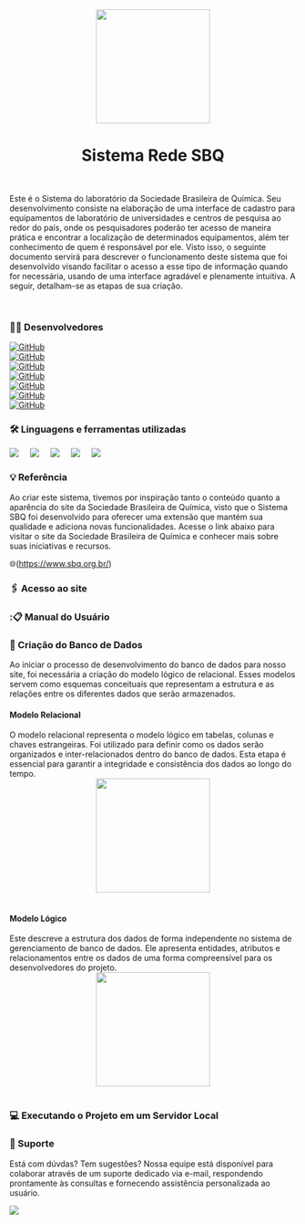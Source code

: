 <div align="center">
  <img height="200" src=Imagens/logo.png />
</div>

###
<h1 align="center">Sistema Rede SBQ</h1>

</br>

<p> Este é o Sistema do laboratório da Sociedade Brasileira de Química. Seu desenvolvimento consiste na elaboração de uma interface de cadastro para equipamentos de laboratório de universidades e centros de pesquisa ao redor do país, onde os pesquisadores poderão ter acesso de maneira prática e encontrar a localização de determinados equipamentos, além ter conhecimento de quem é responsável por ele. Visto isso, o seguinte documento servirá para descrever o funcionamento deste sistema que foi desenvolvido visando facilitar o acesso a esse tipo de informação quando for necessária, usando de uma interface agradável e plenamente intuitiva. A seguir, detalham-se as etapas de sua criação. </p>
</br>

<h3 align="left">👩‍💻  Desenvolvedores </h3>

[![GitHub](https://img.shields.io/badge/GitHub-Livia-181717?style=for-the-badge&logo=github&logoColor=white)](https://github.com/liviacarvalho07) <br>
[![GitHub](https://img.shields.io/badge/GitHub-Alanna-181717?style=for-the-badge&logo=github&logoColor=white)](https://github.com/AlanaLopes) <br>
[![GitHub](https://img.shields.io/badge/GitHub-Luiza-181717?style=for-the-badge&logo=github&logoColor=white)](https://github.com/Nalu2) <br>
[![GitHub](https://img.shields.io/badge/GitHub-Matheus-181717?style=for-the-badge&logo=github&logoColor=white)](https://github.com/Matheus) <br>
[![GitHub](https://img.shields.io/badge/GitHub-Henry-181717?style=for-the-badge&logo=github&logoColor=white)](https://github.com/HenryV042) <br>
[![GitHub](https://img.shields.io/badge/GitHub-Emerson-181717?style=for-the-badge&logo=github&logoColor=white)](https://github.com/emerson096) <br>
[![GitHub](https://img.shields.io/badge/GitHub-Kalel-181717?style=for-the-badge&logo=github&logoColor=white)](https://github.com/KalelOliveira) <br>

<h3 align="left">🛠️ Linguagens e ferramentas utilizadas </h3>

<div align="left">
  <img src= "https://img.shields.io/badge/HTML-239120?style=for-the-badge&logo=html5&logoColor=white" />
  <img width="12" />
  <img src= "https://img.shields.io/badge/CSS-239120?&style=for-the-badge&logo=css3&logoColor=white" />
  <img width="12" />
  <img src= "https://img.shields.io/badge/PHP-777BB4?style=for-the-badge&logo=php&logoColor=white" />
  <img width="12" />
  <img src= "https://img.shields.io/badge/JavaScript-323330?style=for-the-badge&logo=javascript&logoColor=F7DF1E" />
  <img width="12" />
  <img src= "https://img.shields.io/badge/MySQL-00000F?style=for-the-badge&logo=mysql&logoColor=white" />
  <img width="12" />
</div>

<h3 align="left">💡 Referência </h3>

<p> Ao criar este sistema, tivemos por inspiração tanto o conteúdo quanto a aparência do site da Sociedade Brasileira de Química, visto que o Sistema SBQ foi desenvolvido para oferecer uma extensão que mantém sua qualidade e adiciona novas funcionalidades. Acesse o link abaixo para visitar o site da Sociedade Brasileira de Química e conhecer mais sobre suas iniciativas e recursos. </p>

🌐(https://www.sbq.org.br/)  

<h3 align="left">🖇️ Acesso ao site</h3>

<h3 align="left">:📋 Manual do Usuário</h3>

<h3 align="left">🎲 Criação do Banco de Dados</h3>
   Ao iniciar o processo de desenvolvimento do banco de dados para nosso site, foi necessária a criação do modelo lógico de relacional. Esses modelos servem como esquemas conceituais que representam a estrutura e as relações entre os diferentes dados que serão armazenados.

<h4 align="left">Modelo Relacional</h4>
O modelo relacional representa o modelo lógico em tabelas, colunas e chaves estrangeiras. Foi utilizado para definir como os dados serão organizados e inter-relacionados dentro do banco de dados. Esta etapa é essencial para garantir a integridade e consistência dos dados ao longo do tempo.
<br>
<div align="center">
  <img height="200" src=>
</div>
<br>
<h4 align="left">Modelo Lógico</h4>
 Este descreve a estrutura dos dados de forma independente no sistema de gerenciamento de banco de dados. Ele apresenta entidades, atributos e relacionamentos entre os dados de uma forma compreensível para os desenvolvedores do projeto. 
<br>
<div align="center">
  <img height="200" src=(https://github.com/liviacarvalho07/Rede-SBQ/assets/111568402/98c9f38e-02c8-48ac-847e-6be3d35cce3e)>
</div>
<br>

<h3 align="left">💻 Executando o Projeto em um Servidor Local </h3>

<h3 align="left">🤝 Suporte </h3>
<p> Está com dúvdas? Tem sugestões? Nossa equipe está disponível para colaborar através de um suporte dedicado via e-mail, respondendo prontamente às consultas e fornecendo assistência personalizada ao usuário.</p>

<img src="https://img.shields.io/badge/matheus.soares7648@gmail.com-D14836?style=for-the-badge&logo=gmail&logoColor=white" />

<h3 align="left"> </h3>



 




